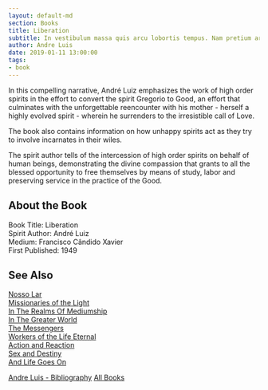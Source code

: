 ```yaml
---
layout: default-md
section: Books
title: Liberation
subtitle: In vestibulum massa quis arcu lobortis tempus. Nam pretium arcu in odio vulputate luctus.
author: Andre Luis
date: 2019-01-11 13:00:00
tags: 
- book
---
```


In this compelling narrative, André Luiz emphasizes the work of high order spirits in the effort to convert the spirit Gregorio to Good, an effort that culminates with the unforgettable reencounter with his mother - herself a highly evolved spirit - wherein he surrenders to the irresistible call of Love.

The book also contains information on how unhappy spirits act as they try to involve incarnates in their wiles.

The spirit author tells of the intercession of high order spirits on behalf of human beings, demonstrating the divine compassion that grants to all the blessed opportunity to free themselves by means of study, labor and preserving service in the practice of the Good.


## About the Book
Book Title: Liberation  
Spirit Author: André Luiz  
Medium: Francisco Cândido Xavier   
First Published: 1949  


## See Also
[Nosso Lar](nosso-lar)  
[Missionaries of the Light](missionaries-of-the-light)  
[In The Realms Of Mediumship](in-the-realms-of-mediumship)  
[In The Greater World](in-the-greater-world)  
[The Messengers](the-messengers)  
[Workers of the Life Eternal](workers-of-the-life-eternal)  
[Action and Reaction](action-and-reaction)  
[Sex and Destiny](sex-and-destiny)  
[And Life Goes On](and-life-goes-on)  

<a href="/books/andre-luis" class="button">Andre Luis - Bibliography</a>
<a href="/books" class="button">All Books</a>
